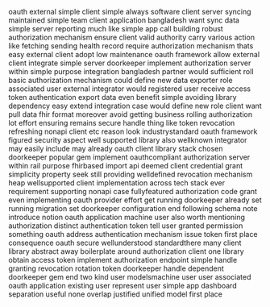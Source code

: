 oauth external simple client simple always software client server syncing maintained simple team client application bangladesh want sync data simple server reporting much like simple app call building robust authorization mechanism ensure client valid authority carry various action like fetching sending health record require authorization mechanism thats easy external client adopt low maintenance oauth framework allow external client integrate simple server doorkeeper implement authorization server within simple purpose integration bangladesh partner would sufficient roll basic authorization mechanism could define new data exporter role associated user external integrator would registered user receive access token authentication export data even benefit simple avoiding library dependency easy extend integration case would define new role client want pull data fhir format moreover avoid getting business rolling authorization lot effort ensuring remains secure handle thing like token revocation refreshing nonapi client etc reason look industrystandard oauth framework figured security aspect well supported library also wellknown integrator may easily include may already oauth client library stack chosen doorkeeper popular gem implement oauthcompliant authorization server within rail purpose fhirbased import api deemed client credential grant simplicity property seek still providing welldefined revocation mechanism heap wellsupported client implementation across tech stack ever requirement supporting nonapi case fullyfeatured authorization code grant even implementing oauth provider effort get running doorkeeper already set running migration set doorkeeper configuration end following schema note introduce notion oauth application machine user also worth mentioning authorization distinct authentication token tell user granted permission something oauth address authentication mechanism issue token first place consequence oauth secure wellunderstood standardthere many client library abstract away boilerplate around authorization client one library obtain access token implement authorization endpoint simple handle granting revocation rotation token doorkeeper handle dependent doorkeeper gem end two kind user modelsmachine user user associated oauth application existing user represent user simple app dashboard separation useful none overlap justified unified model first place